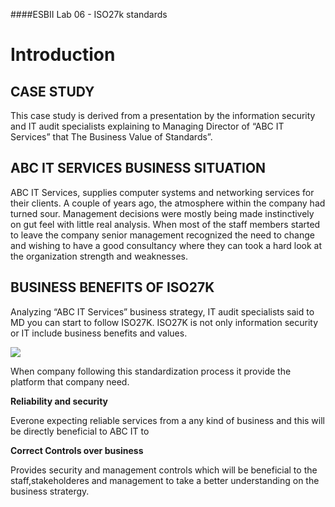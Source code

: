 ####ESBII Lab 06 - ISO27k standards
# Introduction #
## CASE STUDY ##
This case study is derived from a presentation by the information security and IT audit specialists explaining to Managing Director of “ABC IT Services” that The Business Value of Standards”.
## ABC IT SERVICES BUSINESS SITUATION ##
ABC IT Services, supplies computer systems and networking services for their clients. A couple of years ago, the atmosphere within the company had turned sour. Management decisions were mostly being made instinctively on gut feel with little real analysis. When most of the staff members started to leave the company senior management recognized the need to change and wishing to have a good consultancy where they can took a hard look at the organization strength and weaknesses.
## BUSINESS BENEFITS OF ISO27K ##
Analyzing “ABC IT Services” business strategy, IT audit specialists said to MD you can start to follow ISO27K. ISO27K is not only information security or IT include business benefits and values. 

![](https://cloud.githubusercontent.com/assets/13186210/9829935/95a1e61e-5938-11e5-8c19-f8422b233b91.PNG)

When company following this standardization process it provide the platform that company need. 

**Reliability and security**

Everone expecting reliable services from a any kind of business and this will be directly beneficial to ABC IT to


**Correct Controls over business**

Provides security and management controls which will be beneficial to the staff,stakeholderes and management to take a better understanding on the business stratergy.
 


